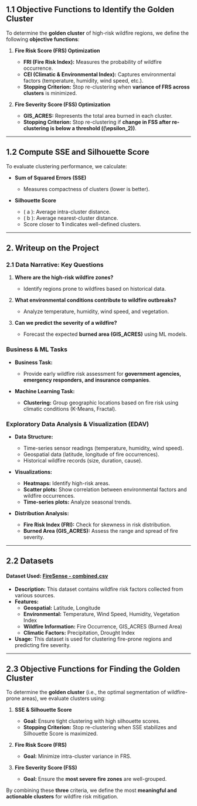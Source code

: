## 1.1 Objective Functions to Identify the Golden Cluster
To determine the **golden cluster** of high-risk wildfire regions, we define the following **objective functions**:

1. **Fire Risk Score (FRS) Optimization**
   
   - **FRI (Fire Risk Index):** Measures the probability of wildfire occurrence.
   - **CEI (Climatic & Environmental Index):** Captures environmental factors (temperature, humidity, wind speed, etc.).
   - **Stopping Criterion:** Stop re-clustering when **variance of FRS across clusters** is minimized.

3. **Fire Severity Score (FSS) Optimization**
   
   - **GIS_ACRES:** Represents the total area burned in each cluster.
   - **Stopping Criterion:** Stop re-clustering if **change in FSS after re-clustering is below a threshold (\(\epsilon_2\))**.

---

## 1.2 Compute SSE and Silhouette Score
To evaluate clustering performance, we calculate:

- **Sum of Squared Errors (SSE)**
  - Measures compactness of clusters (lower is better).

- **Silhouette Score**
  - \( a \): Average intra-cluster distance.
  - \( b \): Average nearest-cluster distance.
  - Score closer to **1** indicates well-defined clusters.

---

## 2. Writeup on the Project

### 2.1 Data Narrative: Key Questions
1. **Where are the high-risk wildfire zones?**
   - Identify regions prone to wildfires based on historical data.
  
2. **What environmental conditions contribute to wildfire outbreaks?**
   - Analyze temperature, humidity, wind speed, and vegetation.

3. **Can we predict the severity of a wildfire?**
   - Forecast the expected **burned area (GIS_ACRES)** using ML models.

### Business & ML Tasks

- **Business Task:**  
  - Provide early wildfire risk assessment for **government agencies, emergency responders, and insurance companies**.

- **Machine Learning Task:**  
  - **Clustering:** Group geographic locations based on fire risk using climatic conditions (K-Means, Fractal).  


### Exploratory Data Analysis & Visualization (EDAV)

- **Data Structure:**
  - Time-series sensor readings (temperature, humidity, wind speed).
  - Geospatial data (latitude, longitude of fire occurrences).
  - Historical wildfire records (size, duration, cause).

- **Visualizations:**
  - **Heatmaps:** Identify high-risk areas.
  - **Scatter plots:** Show correlation between environmental factors and wildfire occurrences.
  - **Time-series plots:** Analyze seasonal trends.

- **Distribution Analysis:**
  - **Fire Risk Index (FRI):** Check for skewness in risk distribution.
  - **Burned Area (GIS_ACRES):** Assess the range and spread of fire severity.

---

## 2.2 Datasets

#### **Dataset Used: [FireSense - combined.csv](https://github.com/chandini2595/FireSense/blob/main/Fractal%20Clustering/combined.csv)**
- **Description:** This dataset contains wildfire risk factors collected from various sources.
- **Features:**
  - **Geospatial:** Latitude, Longitude
  - **Environmental:** Temperature, Wind Speed, Humidity, Vegetation Index
  - **Wildfire Information:** Fire Occurrence, GIS_ACRES (Burned Area)
  - **Climatic Factors:** Precipitation, Drought Index
- **Usage:** This dataset is used for clustering fire-prone regions and predicting fire severity.

---

## 2.3 Objective Functions for Finding the Golden Cluster

To determine the **golden cluster** (i.e., the optimal segmentation of wildfire-prone areas), we evaluate clusters using:

1. **SSE & Silhouette Score**
   - **Goal:** Ensure tight clustering with high silhouette scores.
   - **Stopping Criterion:** Stop re-clustering when SSE stabilizes and Silhouette Score is maximized.

2. **Fire Risk Score (FRS)**
   - **Goal:** Minimize intra-cluster variance in FRS.

3. **Fire Severity Score (FSS)**
   - **Goal:** Ensure the **most severe fire zones** are well-grouped.

By combining these **three** criteria, we define the most **meaningful and actionable clusters** for wildfire risk mitigation.
